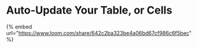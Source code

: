 # Auto-Update Your Table, or Cells



{% embed url="https://www.loom.com/share/642c2ba323be4a06bd67cf986c6f5bec" %}
